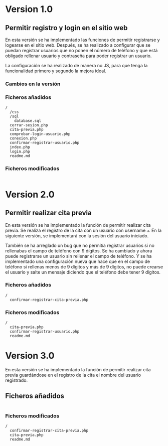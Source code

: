 # Version 1.0

## Permitir registro y login en el sitio web

En esta versión se ha implementado las funciones de permitir registrarse y logearse
en el sitio web. Después, se ha realizado a configurar que se puedan registrar
usuarios que no ponen el número de teléfono y que está obligado rellenar
usuario y contraseña para poder registrar un usuario.

La configuración se ha realizado de manera no JS, para que tenga la
funcionalidad primero y segundo la mejora ideal.

### Cambios en la versión

### Ficheros añadidos

``` code
/
  /css
  /sql
    database.sql
  cerrar-sesion.php
  cita-previa.php
  comprobar-login-usuario.php
  conexion.php
  confirmar-registrar-usuario.php
  index.php
  login.php
  readme.md
```

### Ficheros modificados

``` code

```

# Version 2.0

## Permitir realizar cita previa

En esta versión se ha implementado la función de permitir realizar cita previa.
Se realiza el registro de la cita con un usuario con username `a`.
En la siguiente versión, se implementará con la sesión del usuario iniciado.

También se ha arreglado un bug que no permitía registrar usuarios si no
rellenabas el campo de teléfono con 9 dígitos.
Se ha cambiado y ahora puede registrarse un usuario sin rellenar el campo de
teléfono. Y se ha implementado una configuración nueva que hace que en el campo
de teléfono si rellenas menos de 9 dígitos y más de 9 dígitos, no puede crearse
el usuario y salte un mensaje diciendo que el teléfono debe tener 9 dígitos.

### Ficheros añadidos

``` code
/
  confirmar-registrar-cita-previa.php
```

### Ficheros modificados

``` code
/
  cita-previa.php
  confirmar-registrar-usuario.php
  readme.md
```


# Version 3.0

En esta versión se ha implementado la función de permitir realizar cita previa
guardándose en el registro de la cita el nombre del usuario registrado.

## Ficheros añadidos

``` code

```

### Ficheros modificados

``` code
/
  confirmar-registrar-cita-previa.php
  cita-previa.php
  readme.md
```

